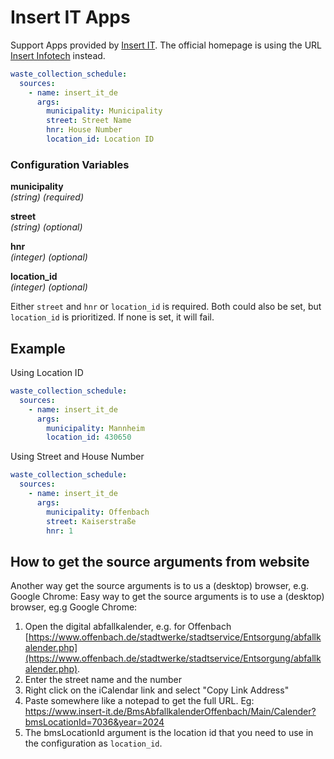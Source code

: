 # Insert IT Apps

Support Apps provided by [Insert IT](https://insert-it.de/). The official homepage is using the URL [Insert Infotech](https://insert-infotech.de/) instead.

```yaml
waste_collection_schedule:
  sources:
    - name: insert_it_de
      args:
        municipality: Municipality
        street: Street Name
        hnr: House Number
        location_id: Location ID
```

### Configuration Variables

**municipality**  
*(string) (required)*

**street**  
*(string) (optional)*

**hnr**  
*(integer) (optional)*

**location_id**  
*(integer) (optional)*


Either `street` and `hnr` or `location_id` is required. Both could also be set, but `location_id` is prioritized.
If none is set, it will fail.


## Example

Using Location ID
```yaml
waste_collection_schedule:
  sources:
    - name: insert_it_de
      args:
        municipality: Mannheim
        location_id: 430650
```

Using Street and House Number
```yaml
waste_collection_schedule:
  sources:
    - name: insert_it_de
      args:
        municipality: Offenbach
        street: Kaiserstraße
        hnr: 1
```


## How to get the source arguments from website

Another way get the source arguments is to us a (desktop) browser, e.g. Google Chrome:
Easy way to get the source arguments is to use a (desktop) browser, eg.g Google Chrome:

1. Open the digital abfallkalender, e.g. for Offenbach [https://www.offenbach.de/stadtwerke/stadtservice/Entsorgung/abfallkalender.php](https://www.offenbach.de/stadtwerke/stadtservice/Entsorgung/abfallkalender.php).
2. Enter the street name and the number
3. Right click on the iCalendar link and select "Copy Link Address"
4. Paste somewhere like a notepad to get the full URL. Eg: https://www.insert-it.de/BmsAbfallkalenderOffenbach/Main/Calender?bmsLocationId=7036&year=2024
5. The bmsLocationId argument is the location id that you need to use in the configuration as `location_id`.
